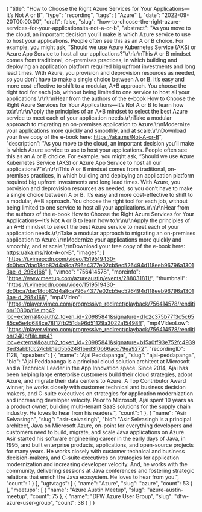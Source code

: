 {
  "title": "How to Choose the Right Azure Services for Your Applications—It’s Not A or B",
  "type": "recording",
  "tags": [
    "Azure"
  ],
  "date": "2022-09-20T00:00:00",
  "draft": false,
  "slug": "how-to-choose-the-right-azure-services-for-your-applicationsits-not-a-or-b",
  "abstract": "As you move to the cloud, an important decision you’ll make is which Azure service to use to host your applications. People often see this as an A or B choice. For example, you might ask, “Should we use Azure Kubernetes Service (AKS) or Azure App Service to host all our applications?”\r\n\r\nThis A or B mindset comes from traditional, on-premises practices, in which building and deploying an application platform required big upfront investments and long lead times. With Azure, you provision and deprovision resources as needed, so you don’t have to make a single choice between A or B. It’s easy and more cost-effective to shift to a modular, A+B approach. You choose the right tool for each job, without being limited to one service to host all your applications.\r\n\r\nHear from the authors of the e-book How to Choose the Right Azure Services for Your Applications—It’s Not A or B to learn how to:\r\n\r\nApply the principles of an A+B mindset to select the best Azure service to meet each of your application needs.\r\nTake a modular approach to migrating an on-premises application to Azure.\r\nModernize your applications more quickly and smoothly, and at scale.\r\nDownload your free copy of the e-book here: https://aka.ms/Not-A-or-B",
  "description": "As you move to the cloud, an important decision you’ll make is which Azure service to use to host your applications. People often see this as an A or B choice. For example, you might ask, “Should we use Azure Kubernetes Service (AKS) or Azure App Service to host all our applications?”\r\n\r\nThis A or B mindset comes from traditional, on-premises practices, in which building and deploying an application platform required big upfront investments and long lead times. With Azure, you provision and deprovision resources as needed, so you don’t have to make a single choice between A or B. It’s easy and more cost-effective to shift to a modular, A+B approach. You choose the right tool for each job, without being limited to one service to host all your applications.\r\n\r\nHear from the authors of the e-book How to Choose the Right Azure Services for Your Applications—It’s Not A or B to learn how to:\r\n\r\nApply the principles of an A+B mindset to select the best Azure service to meet each of your application needs.\r\nTake a modular approach to migrating an on-premises application to Azure.\r\nModernize your applications more quickly and smoothly, and at scale.\r\nDownload your free copy of the e-book here: https://aka.ms/Not-A-or-B",
  "images": [
    "https://i.vimeocdn.com/video/1519519430-dc0bca7dac18db82d4a8ca796a4377e02cb5ec526494d118eeb96796a13013ae-d_295x166"
  ],
  "vimeo": "756414578",
  "moreinfo": "https://www.meetup.com/azureaustin/events/288031811/",
  "thumbnail": "https://i.vimeocdn.com/video/1519519430-dc0bca7dac18db82d4a8ca796a4377e02cb5ec526494d118eeb96796a13013ae-d_295x166",
  "mp4Video": "https://player.vimeo.com/progressive_redirect/playback/756414578/rendition/1080p/file.mp4?loc=external&oauth2_token_id=20985841&signature=d1c2c375b77f3c5c6585ce5e4d688ce78f17fb251da96d51129a3022a15498ff",
  "mp4VideoLow": "https://player.vimeo.com/progressive_redirect/playback/756414578/rendition/240p/file.mp4?loc=external&oauth2_token_id=20985841&signature=b15a0ff93e752fc49393ed3abbfdc24cbb1ed5b52481bed3f0b66acc79ea9272",
  "recordingID": 1128,
  "speakers": [
    {
      "name": "Ajai Peddapanga",
      "slug": "ajai-peddapanga",
      "bio": "Ajai Peddapanga is a principal cloud solution architect at Microsoft and a Technical Leader in the App Innovation space. Since 2014, Ajai has been helping large enterprise customers build their cloud strategies, adopt Azure, and migrate their data centers to Azure. A Top Contributor Award winner, he works closely with customer technical and business decision makers, and C-suite executives on strategies for application modernization and increasing developer velocity. Prior to Microsoft, Ajai spent 10 years as a product owner, building multi-tenant SaaS solutions for the supply chain industry. He loves to hear from his readers.",
      "count": 1
    },
    {
      "name": "Asir Selvasingh",
      "slug": "asir-selvasingh",
      "bio": "Asir Selvasingh is a principal architect, Java on Microsoft Azure, on-point for everything developers and customers need to build, migrate, and scale Java applications on Azure. Asir started his software engineering career in the early days of Java, in 1995, and built enterprise products, applications, and open-source projects for many years. He works closely with customer technical and business decision-makers, and C-suite executives on strategies for application modernization and increasing developer velocity. And, he works with the community, delivering sessions at Java conferences and fostering strategic relations that enrich the Java ecosystem. He loves to hear from you.",
      "count": 1
    }
  ],
  "ugtvtags": [
    {
      "name": "Azure",
      "slug": "azure",
      "count": 53
    }
  ],
  "meetups": [
    {
      "name": "Azure Austin Meetup",
      "slug": "azure-austin-meetup",
      "count": 75
    },
    {
      "name": "DFW Azure User Group",
      "slug": "dfw-azure-user-group",
      "count": 38
    }
  ]
}